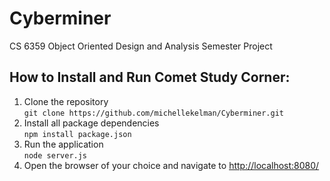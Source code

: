 # Cyberminer
CS 6359 Object Oriented Design and Analysis Semester Project
## How to Install and Run Comet Study Corner:
1. Clone the repository <br>
```git clone https://github.com/michellekelman/Cyberminer.git```
2. Install all package dependencies <br>
```npm install package.json```
3. Run the application <br>
```node server.js```
4. Open the browser of your choice and navigate to [http://localhost:8080/](http://localhost:8080/)